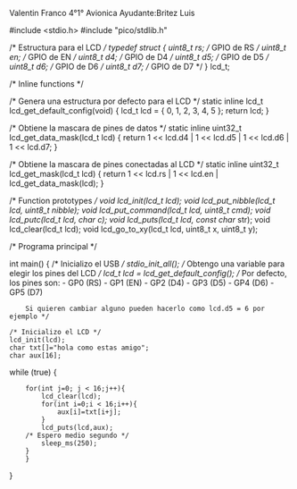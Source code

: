 Valentin Franco 4°1° Avionica
Ayudante:Britez Luis

#include <stdio.h>
#include "pico/stdlib.h"

/* Estructura para el LCD */
typedef struct {
  uint8_t rs;		/* GPIO de RS */
  uint8_t en;		/* GPIO de EN */
  uint8_t d4;		/* GPIO de D4 */
  uint8_t d5;		/* GPIO de D5 */
  uint8_t d6;		/* GPIO de D6 */
  uint8_t d7;		/* GPIO de D7 */
} lcd_t;

/* Inline functions */

/* Genera una estructura por defecto para el LCD */
static inline lcd_t lcd_get_default_config(void) {
  lcd_t lcd = { 0, 1, 2, 3, 4, 5 };
  return lcd;
}

/* Obtiene la mascara de pines de datos */
static inline uint32_t lcd_get_data_mask(lcd_t lcd) {
  return 1 << lcd.d4 | 1 << lcd.d5 | 1 << lcd.d6 | 1 << lcd.d7;
}

/* Obtiene la mascara de pines conectadas al LCD */
static inline uint32_t lcd_get_mask(lcd_t lcd) {
  return 1 << lcd.rs | 1 << lcd.en | lcd_get_data_mask(lcd);
}

/* Function prototypes */
void lcd_init(lcd_t lcd);
void lcd_put_nibble(lcd_t lcd, uint8_t nibble);
void lcd_put_command(lcd_t lcd, uint8_t cmd);
void lcd_putc(lcd_t lcd, char c);
void lcd_puts(lcd_t lcd, const char* str);
void lcd_clear(lcd_t lcd);
void lcd_go_to_xy(lcd_t lcd, uint8_t x,  uint8_t y);

/* Programa principal */

int main() {
	/* Inicializo el USB */
  stdio_init_all();
	/* Obtengo una variable para elegir los pines del LCD */
  lcd_t lcd = lcd_get_default_config();
	/* Por defecto, los pines son:
	 	- GP0 (RS)
		- GP1 (EN) 
		- GP2 (D4)
		- GP3 (D5)
		- GP4 (D6)
		- GP5 (D7)
		
		Si quieren cambiar alguno pueden hacerlo como lcd.d5 = 6 por ejemplo */
  
	/* Inicializo el LCD */
	lcd_init(lcd);
	char txt[]="hola como estas amigo";
	char aux[16];
  while (true) {
	
		for(int j=0; j < 16;j++){
			lcd_clear(lcd);
			for(int i=0;i < 16;i++){
				aux[i]=txt[i+j];
			}
			lcd_puts(lcd,aux);
    	/* Espero medio segundo */
			sleep_ms(250);
  		}			
		}	
}

